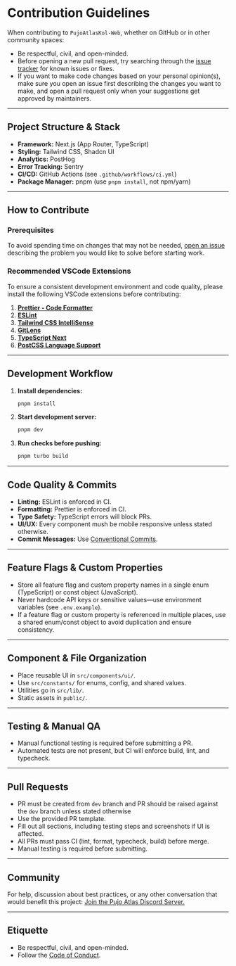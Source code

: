 # Contribution Guidelines

When contributing to `PujoAtlasKol-Web`, whether on GitHub or in other community spaces:

- Be respectful, civil, and open-minded.
- Before opening a new pull request, try searching through the [issue tracker](https://github.com/Pujo-Atlas-Kolkata/PujoAtlasKol-Web/issues) for known issues or fixes.
- If you want to make code changes based on your personal opinion(s), make sure you open an issue first describing the changes you want to make, and open a pull request only when your suggestions get approved by maintainers.

---

## Project Structure & Stack

- **Framework:** Next.js (App Router, TypeScript)
- **Styling:** Tailwind CSS, Shadcn UI
- **Analytics:** PostHog
- **Error Tracking:** Sentry
- **CI/CD:** GitHub Actions (see `.github/workflows/ci.yml`)
- **Package Manager:** pnpm (use `pnpm install`, not npm/yarn)

---

## How to Contribute

### Prerequisites

To avoid spending time on changes that may not be needed, [open an issue](https://github.com/Pujo-Atlas-Kolkata/PujoAtlasKol-Web/issues/new) describing the problem you would like to solve before starting work.

### Recommended VSCode Extensions

To ensure a consistent development environment and code quality, please install the following VSCode extensions before contributing:

1. **[Prettier - Code Formatter](https://marketplace.visualstudio.com/items?itemName=esbenp.prettier-vscode)**
2. **[ESLint](https://marketplace.visualstudio.com/items?itemName=dbaeumer.vscode-eslint)**
3. **[Tailwind CSS IntelliSense](https://marketplace.visualstudio.com/items?itemName=bradlc.vscode-tailwindcss)**
4. **[GitLens](https://marketplace.visualstudio.com/items?itemName=eamodio.gitlens)**
5. **[TypeScript Next](https://marketplace.visualstudio.com/items?itemName=ms-vscode.vscode-typescript-next)**
6. **[PostCSS Language Support](https://marketplace.visualstudio.com/items?itemName=csstools.postcss)**

---

## Development Workflow

1. **Install dependencies:**

   ```bash
   pnpm install
   ```

2. **Start development server:**

   ```bash
   pnpm dev
   ```

3. **Run checks before pushing:**
   ```bash
   pnpm turbo build
   ```

---

## Code Quality & Commits

- **Linting:** ESLint is enforced in CI.
- **Formatting:** Prettier is enforced in CI.
- **Type Safety:** TypeScript errors will block PRs.
- **UI/UX:** Every component mush be mobile responsive unless stated otherwise.
- **Commit Messages:** Use [Conventional Commits](https://www.conventionalcommits.org/en/v1.0.0/).

---

## Feature Flags & Custom Properties

- Store all feature flag and custom property names in a single enum (TypeScript) or const object (JavaScript).
- Never hardcode API keys or sensitive values—use environment variables (see `.env.example`).
- If a feature flag or custom property is referenced in multiple places, use a shared enum/const object to avoid duplication and ensure consistency.

---

## Component & File Organization

- Place reusable UI in `src/components/ui/`.
- Use `src/constants/` for enums, config, and shared values.
- Utilities go in `src/lib/`.
- Static assets in `public/`.

---

## Testing & Manual QA

- Manual functional testing is required before submitting a PR.
- Automated tests are not present, but CI will enforce build, lint, and typecheck.

---

## Pull Requests

- PR must be created from `dev` branch and PR should be raised against the `dev` branch unless stated otherwise
- Use the provided PR template.
- Fill out all sections, including testing steps and screenshots if UI is affected.
- All PRs must pass CI (lint, format, typecheck, build) before merge.
- Manual testing is required before submitting.

---

## Community

For help, discussion about best practices, or any other conversation that would benefit this project: [Join the Pujo Atlas Discord Server.](https://discord.com/invite/xxSXWYf6d4)

---

## Etiquette

- Be respectful, civil, and open-minded.
- Follow the [Code of Conduct](CODE_OF_CONDUCT.md).

